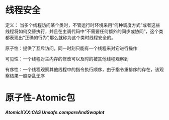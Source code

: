 # 线程安全

定义： 当多个线程访问某个类时，不管运行时环境采用“何种调度方式”或者这些线程将如何交替执行，并且在主调代码中“不需要任何额外的同步或协同”，这个类都表现出“正确的行为”,那么就称为这个类时线程安全的。

原子性：提供了互斥访问，同一时刻只能有一个线程来对它进行操作

可见性：一个线程对主内存的修改可以及时的被其他线程观察到

有序性：一个线程观察其他线程中的指令执行顺序，由于指令重排序的存在，该观察结果一般杂乱无序

# 原子性-Atomic包
##### AtomicXXX:CAS Unsafe.compareAndSwapInt
